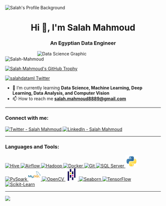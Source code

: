 ![Salah's Profile Background](https://media.licdn.com/dms/image/D4D16AQFjvnNAmSOyEQ/profile-displaybackgroundimage-shrink_350_1400/0/1706176955098?e=1711584000&v=beta&t=w6gx7_owwcN8U67fmGsJn7cAnfBj9onLGu3WDCSFzUI)

<h1 align="center">Hi 👋, I'm Salah Mahmoud</h1>
<h3 align="center">An Egyptian Data Engineer</h3>

<img align="right" alt="Data Science Graphic" width="400" src="https://i.redd.it/7wv74skyjki71.jpg">

<p align="left"> 
  <img src="https://komarev.com/ghpvc/?username=Salah-Mahmoud&label=Profile%20views&color=0e75b6&style=flat" alt="Salah-Mahmoud" /> 
</p>

<p align="left"> 
  <a href="https://github.com/ryo-ma/github-profile-trophy">
    <img src="https://github-profile-trophy.vercel.app/?username=Salah-Mahmoud" alt="Salah Mahmoud's GitHub Trophy" />
  </a> 
</p>

<p align="left"> 
  <a href="https://twitter.com/salahdataml" target="blank">
    <img src="https://img.shields.io/twitter/follow/salahdataml?logo=twitter&style=for-the-badge" alt="salahdataml Twitter" />
  </a> 
</p>

- 🌱 I’m currently learning **Data Science, Machine Learning, Deep Learning, Data Analysis, and Computer Vision**
- 📫 How to reach me **salah.mahmoud8889@gmail.com**

---

<h3 align="left">Connect with me:</h3>
<p align="left">
  <a href="https://twitter.com/salahdataml" target="blank">
    <img align="center" src="https://raw.githubusercontent.com/rahuldkjain/github-profile-readme-generator/master/src/images/icons/Social/twitter.svg" alt="Twitter - Salah Mahmoud" height="30" width="40" />
  </a>
  <a href="https://linkedin.com/in/salah-mahmoud-ds" target="blank">
    <img align="center" src="https://raw.githubusercontent.com/rahuldkjain/github-profile-readme-generator/master/src/images/icons/Social/linked-in-alt.svg" alt="LinkedIn - Salah Mahmoud" height="30" width="40" />
  </a>
</p>

---

<h3 align="left">Languages and Tools:</h3>
<p align="left">
  <a href="https://hive.apache.org/" target="_blank" rel="noreferrer">
    <img src="https://www.vectorlogo.zone/logos/apache_hive/apache_hive-icon.svg" alt="Hive" width="40" height="40"/> 
  </a>
  <a href="https://airflow.apache.org/" target="_blank" rel="noreferrer"> 
    <img src="https://www.vectorlogo.zone/logos/apache_airflow/apache_airflow-icon.svg" alt="Airflow" width="40" height="40"/> 
  </a>
  <a href="https://hadoop.apache.org/" target="_blank" rel="noreferrer"> 
    <img src="https://www.vectorlogo.zone/logos/apache_hadoop/apache_hadoop-icon.svg" alt="Hadoop" width="40" height="40"/> 
  </a>
  <a href="https://www.docker.com/" target="_blank" rel="noreferrer"> 
    <img src="https://www.vectorlogo.zone/logos/docker/docker-icon.svg" alt="Docker" width="40" height="40"/> 
  </a>
  <a href="https://git-scm.com/" target="_blank" rel="noreferrer"> 
    <img src="https://www.vectorlogo.zone/logos/git-scm/git-scm-icon.svg" alt="Git" width="40" height="40"/> 
  </a>
  <a href="https://www.microsoft.com/en-us/sql-server" target="_blank" rel="noreferrer"> 
    <img src="https://www.svgrepo.com/show/303229/microsoft-sql-server-logo.svg" alt="SQL Server" width="40" height="40"/> 
  </a>
  <a href="https://www.python.org" target="_blank" rel="noreferrer"> 
    <img src="https://raw.githubusercontent.com/devicons/devicon/master/icons/python/python-original.svg" alt="Python" width="40" height="40"/> 
  </a>
  <a href="https://spark.apache.org/" target="_blank" rel="noreferrer"> 
    <img src="https://www.vectorlogo.zone/logos/apache_spark/apache_spark-icon.svg" alt="PySpark" width="40" height="40"/> 
  </a>
  <a href="https://www.mysql.com/" target="_blank" rel="noreferrer"> 
    <img src="https://raw.githubusercontent.com/devicons/devicon/master/icons/mysql/mysql-original-wordmark.svg" alt="MySQL" width="40" height="40"/> 
  </a>
  <a href="https://opencv.org/" target="_blank" rel="noreferrer"> 
    <img src="https://www.vectorlogo.zone/logos/opencv/opencv-icon.svg" alt="OpenCV" width="40" height="40"/> 
  </a>
  <a href="https://pandas.pydata.org/" target="_blank" rel="noreferrer"> 
    <img src="https://raw.githubusercontent.com/devicons/devicon/2ae2a900d2f041da66e950e4d48052658d850630/icons/pandas/pandas-original.svg" alt="Pandas" width="40" height="40"/> 
  </a>
  <a href="https://seaborn.pydata.org/" target="_blank" rel="noreferrer"> 
    <img src="https://seaborn.pydata.org/_images/logo-mark-lightbg.svg" alt="Seaborn" width="40" height="40"/> 
  </a>
  <a href="https://www.tensorflow.org" target="_blank" rel="noreferrer"> 
    <img src="https://www.vectorlogo.zone/logos/tensorflow/tensorflow-icon.svg" alt="TensorFlow" width="40" height="40"/> 
  </a>
  <a href="https://scikit-learn.org/" target="_blank" rel="noreferrer"> 
    <img src="https://upload.wikimedia.org/wikipedia/commons/0/05/Scikit_learn_logo_small.svg" alt="Scikit-Learn" width="40" height="40"/> 
  </a>
</p>

---

<p><img align="left" src="https://github-readme-stats.vercel.app/api/top-langs?username=Salah-Mahmoud&show_icons=true&locale=en&layout=compact"
